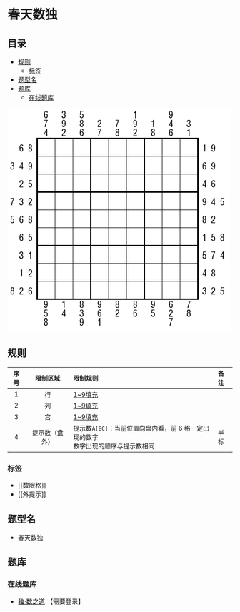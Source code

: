 # 春天数独
<!-- START doctoc generated TOC please keep comment here to allow auto update -->
<!-- DON'T EDIT THIS SECTION, INSTEAD RE-RUN doctoc TO UPDATE -->
## 目录

- [规则](#%E8%A7%84%E5%88%99)
  - [标签](#%E6%A0%87%E7%AD%BE)
- [题型名](#%E9%A2%98%E5%9E%8B%E5%90%8D)
- [题库](#%E9%A2%98%E5%BA%93)
  - [在线题库](#%E5%9C%A8%E7%BA%BF%E9%A2%98%E5%BA%93)

<!-- END doctoc generated TOC please keep comment here to allow auto update -->

![题](../../../images/sudoku/春天数独.png)

## 规则

| 序号  |  限制区域   | 限制规则                                               | 备注  |
|:---:|:-------:|:---------------------------------------------------|:----|
|  1  |    行    | [1~9填充]                                            |     |
|  2  |    列    | [1~9填充]                                            |     |
|  3  |    宫    | [1~9填充]                                            |     |
|  4  | 提示数（盘外） | 提示数`A[BC]`：当前位置向盘内看，前 6 格一定出现的数字<br/>数字出现的顺序与提示数相同 | 半标  |

### 标签

- [[数限格]]
- [[外提示]]

## 题型名

- 春天数独

## 题库

### 在线题库

- [独·数之道](http://www.sudokufans.org.cn/lx/game.index.php?type=ts2) 【需要登录】

[1~9填充]: ../../../rules.md#1to9填充
